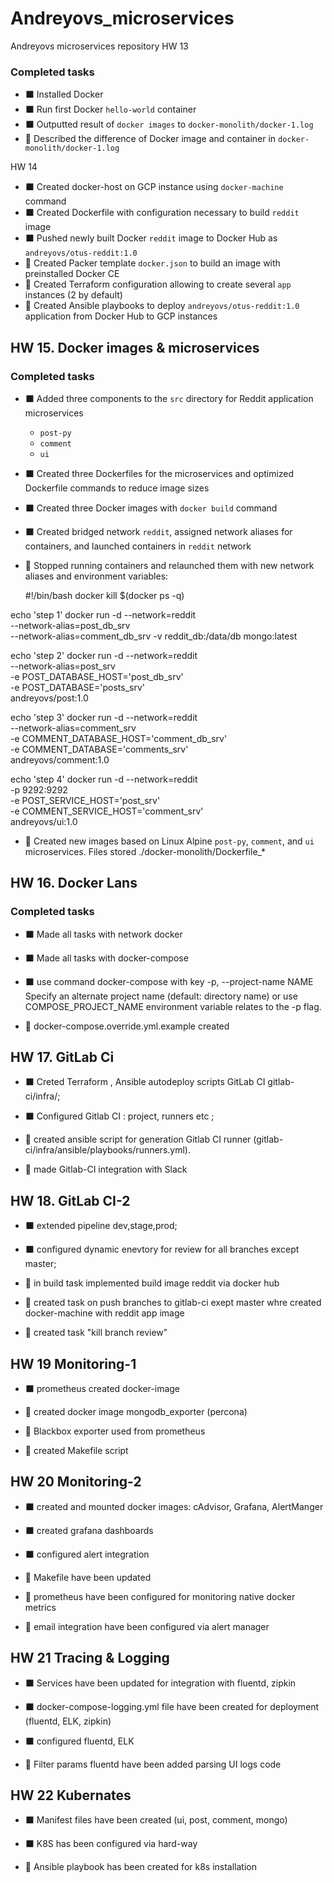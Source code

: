 # Andreyovs_microservices
Andreyovs microservices repository
HW 13
### Completed tasks

- :black_large_square: Installed Docker
- :black_large_square: Run first Docker `hello-world` container
- :black_large_square: Outputted result of `docker images` to `docker-monolith/docker-1.log`
- :large_orange_diamond: Described the difference of Docker image and container in `docker-monolith/docker-1.log`

HW 14

- :black_large_square: Created docker-host on GCP instance using `docker-machine` command
- :black_large_square: Created Dockerfile with configuration necessary to build `reddit` image
- :black_large_square: Pushed newly built Docker `reddit` image to Docker Hub as `andreyovs/otus-reddit:1.0`
- :large_orange_diamond: Created Packer template `docker.json` to build an image with preinstalled Docker CE
- :large_orange_diamond: Created Terraform configuration allowing to create several `app` instances (2 by default)
- :large_orange_diamond: Created Ansible playbooks to deploy `andreyovs/otus-reddit:1.0` application from Docker Hub to GCP instances

## HW 15. Docker images & microservices

### Completed tasks

- :black_large_square: Added three components to the `src` directory for Reddit application microservices
  - `post-py`
  - `comment`
  - `ui`
- :black_large_square: Created three Dockerfiles for the microservices and optimized Dockerfile commands to reduce image sizes
- :black_large_square: Created three Docker images with `docker build` command
- :black_large_square: Created bridged network `reddit`, assigned network aliases for containers, and launched containers in `reddit` network
- :large_orange_diamond: Stopped running containers and relaunched them with new network aliases and environment variables:

  #!/bin/bash
docker kill $(docker ps -q)

echo 'step 1'
docker run -d --network=reddit \
--network-alias=post_db_srv \
--network-alias=comment_db_srv -v reddit_db:/data/db mongo:latest

echo 'step 2'
docker run -d --network=reddit \
--network-alias=post_srv \
-e POST_DATABASE_HOST='post_db_srv' \
-e POST_DATABASE='posts_srv' \
andreyovs/post:1.0

echo 'step 3'
docker run -d --network=reddit \
--network-alias=comment_srv \
-e COMMENT_DATABASE_HOST='comment_db_srv' \
-e COMMENT_DATABASE='comments_srv' \
andreyovs/comment:1.0

echo 'step 4'
docker run -d --network=reddit \
-p 9292:9292 \
-e POST_SERVICE_HOST='post_srv' \
-e COMMENT_SERVICE_HOST='comment_srv' \
andreyovs/ui:1.0

- :large_orange_diamond: Created new images based on Linux Alpine  `post-py`, `comment`, and `ui` microservices. Files  stored ./docker-monolith/Dockerfile_*

## HW 16. Docker Lans

### Completed tasks

- :black_large_square: Made all tasks with network docker
- :black_large_square: Made all tasks with docker-compose

- :black_large_square: use command docker-compose with key -p, --project-name NAME Specify an alternate project name (default: directory name) or use  COMPOSE_PROJECT_NAME environment variable relates to the -p flag.
- :large_orange_diamond: docker-compose.override.yml.example created

## HW 17. GitLab Ci

- :black_large_square: Creted  Terraform , Ansible autodeploy scripts  GitLab CI gitlab-ci/infra/;
- :black_large_square: Configured Gitlab CI : project, runners etc ;

- :large_orange_diamond: created ansible script for generation Gitlab CI runner (gitlab-ci/infra/ansible/playbooks/runners.yml).
- :large_orange_diamond: made  Gitlab-CI integration with Slack

## HW 18. GitLab CI-2

- :black_large_square: extended pipeline dev,stage,prod;
- :black_large_square: configured dynamic enevtory for  review for all branches except master;


- :large_orange_diamond: in build task implemented build image reddit via docker hub
- :large_orange_diamond: created task on push branches to gitlab-ci exept master whre created docker-machine with reddit app image
- :large_orange_diamond: created task "kill branch review"

## HW 19 Monitoring-1

- :black_large_square: prometheus created docker-image


- :large_orange_diamond: created docker image mongodb_exporter (percona)
- :large_orange_diamond: Blackbox exporter used from prometheus
- :large_orange_diamond:  created Makefile script

## HW 20 Monitoring-2

- :black_large_square: created and mounted docker images: cAdvisor, Grafana, AlertManger
- :black_large_square:  created grafana dashboards
- :black_large_square:  configured alert integration

- :large_orange_diamond:  Makefile have been updated
- :large_orange_diamond: prometheus have been configured for monitoring native docker metrics
- :large_orange_diamond: email integration have been configured via alert manager

## HW 21 Tracing & Logging
- :black_large_square: Services have been updated for integration with fluentd, zipkin
- :black_large_square: docker-compose-logging.yml file have been created for deployment  (fluentd, ELK, zipkin)
- :black_large_square: configured fluentd, ELK


- :large_orange_diamond: Filter params  fluentd have been added parsing UI logs code


## HW 22 Kubernates
- :black_large_square: Manifest files have been created (ui, post, comment, mongo)
- :black_large_square: K8S  has been configured via hard-way

- :large_orange_diamond: Ansible playbook has been created for k8s installation


